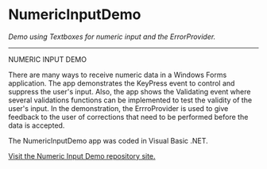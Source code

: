 # NumericInputDemo
<em>Demo using Textboxes for numeric input and the ErrorProvider.</em>
<hr>

NUMERIC INPUT DEMO

<p>There are many ways to receive numeric data in a Windows Forms application. The app demonstrates the KeyPress event to control and suppress the user's input.  Also, the app shows the Validating event where several validations functions can be implemented to test the validity of the user's input. In the demonstration, the ErrroProvider is used to give feedback to the user of corrections that need to be performed before the data is accepted.</p>

<p>The NumericInputDemo app was coded in Visual Basic .NET.</p>

<p><a href="https://github.com/JayBeeOH/NumericInputDemo/">Visit the Numeric Input Demo repository site.</a></p>

